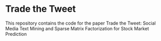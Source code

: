# Trade the Tweet 

This repository contains the code for the paper Trade the Tweet: Social Media Text Mining and Sparse Matrix Factorization for Stock Market Prediction
